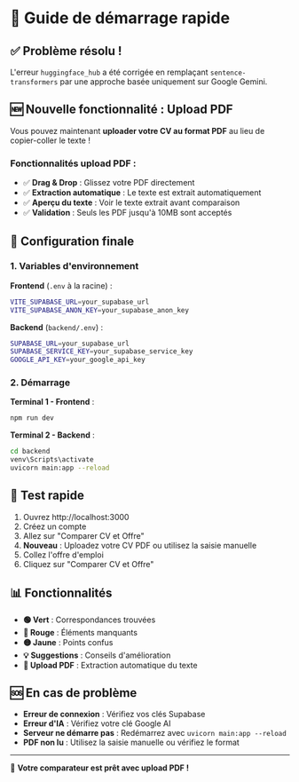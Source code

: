 # 🚀 Guide de démarrage rapide

## ✅ Problème résolu !

L'erreur `huggingface_hub` a été corrigée en remplaçant `sentence-transformers` par une approche basée uniquement sur Google Gemini.

## 🆕 Nouvelle fonctionnalité : Upload PDF

Vous pouvez maintenant **uploader votre CV au format PDF** au lieu de copier-coller le texte !

### Fonctionnalités upload PDF :
- ✅ **Drag & Drop** : Glissez votre PDF directement
- ✅ **Extraction automatique** : Le texte est extrait automatiquement
- ✅ **Aperçu du texte** : Voir le texte extrait avant comparaison
- ✅ **Validation** : Seuls les PDF jusqu'à 10MB sont acceptés

## 🔧 Configuration finale

### 1. Variables d'environnement

**Frontend** (`.env` à la racine) :
```bash
VITE_SUPABASE_URL=your_supabase_url
VITE_SUPABASE_ANON_KEY=your_supabase_anon_key
```

**Backend** (`backend/.env`) :
```bash
SUPABASE_URL=your_supabase_url
SUPABASE_SERVICE_KEY=your_supabase_service_key
GOOGLE_API_KEY=your_google_api_key
```

### 2. Démarrage

**Terminal 1 - Frontend** :
```bash
npm run dev
```

**Terminal 2 - Backend** :
```bash
cd backend
venv\Scripts\activate
uvicorn main:app --reload
```

## 🎯 Test rapide

1. Ouvrez http://localhost:3000
2. Créez un compte
3. Allez sur "Comparer CV et Offre"
4. **Nouveau** : Uploadez votre CV PDF ou utilisez la saisie manuelle
5. Collez l'offre d'emploi
6. Cliquez sur "Comparer CV et Offre"

## 📊 Fonctionnalités

- **🟢 Vert** : Correspondances trouvées
- **🔴 Rouge** : Éléments manquants  
- **🟡 Jaune** : Points confus
- **💡 Suggestions** : Conseils d'amélioration
- **📄 Upload PDF** : Extraction automatique du texte

## 🆘 En cas de problème

- **Erreur de connexion** : Vérifiez vos clés Supabase
- **Erreur d'IA** : Vérifiez votre clé Google AI
- **Serveur ne démarre pas** : Redémarrez avec `uvicorn main:app --reload`
- **PDF non lu** : Utilisez la saisie manuelle ou vérifiez le format

---

🎉 **Votre comparateur est prêt avec upload PDF !** 